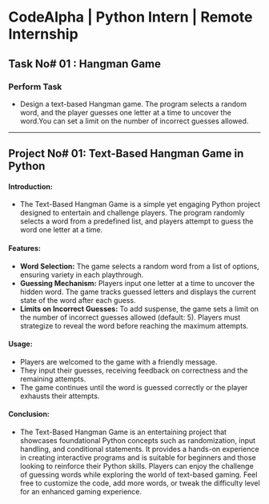 # **CodeAlpha | Python Intern | Remote Internship**

## **Task No# 01 : Hangman Game**
### **Perform Task**
- Design a text-based Hangman game. The program selects a random word, and the player guesses one letter at a time to uncover the word.You can set a limit on the number of incorrect guesses allowed.

---

## **Project No# 01: Text-Based Hangman Game in Python**

#### **Introduction:**
  - The Text-Based Hangman Game is a simple yet engaging Python project designed to entertain and challenge players. The program randomly selects a word from a predefined list, and players attempt to guess the word one letter at a time.

#### **Features:**
  - **Word Selection:** The game selects a random word from a list of options, ensuring variety in each playthrough.
  - **Guessing Mechanism:** Players input one letter at a time to uncover the hidden word. The game tracks guessed letters and displays the current state of the word after each guess.
  - **Limits on Incorrect Guesses:** To add suspense, the game sets a limit on the number of incorrect guesses allowed (default: 5). Players must strategize to reveal the word before reaching the maximum attempts.

#### **Usage:**
  - Players are welcomed to the game with a friendly message.
  - They input their guesses, receiving feedback on correctness and the remaining attempts.
  - The game continues until the word is guessed correctly or the player exhausts their attempts.

#### **Conclusion:**
  - The Text-Based Hangman Game is an entertaining project that showcases foundational Python concepts such as randomization, input handling, and conditional statements. It provides a hands-on experience in creating interactive programs and is suitable for beginners and those looking to reinforce their Python skills. Players can enjoy the challenge of guessing words while exploring the world of text-based gaming. Feel free to customize the code, add more words, or tweak the difficulty level for an enhanced gaming experience.
